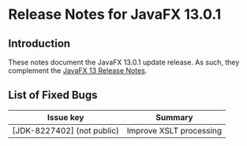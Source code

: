 # Release Notes for JavaFX 13.0.1

## Introduction

These notes document the JavaFX 13.0.1 update release. As such, they complement
the [JavaFX 13 Release Notes](https://github.com/javafxports/openjdk-jfx/blob/jfx-13/doc-files/release-notes-13.md).

## List of Fixed Bugs

Issue key|Summary
---------|-------
[JDK-8227402] (not public)|Improve XSLT processing
